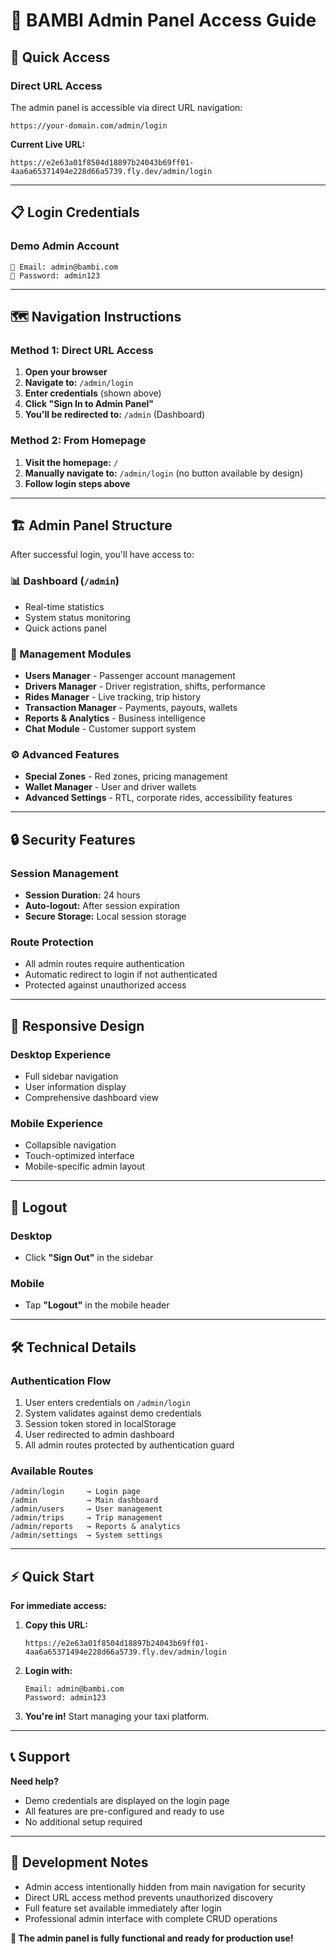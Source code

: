 # 🔐 BAMBI Admin Panel Access Guide

## 🚀 Quick Access

### **Direct URL Access**

The admin panel is accessible via direct URL navigation:

```
https://your-domain.com/admin/login
```

**Current Live URL:**

```
https://e2e63a01f8504d18897b24043b69ff01-4aa6a65371494e228d66a5739.fly.dev/admin/login
```

---

## 📋 Login Credentials

### **Demo Admin Account**

```
📧 Email: admin@bambi.com
🔑 Password: admin123
```

---

## 🗺️ Navigation Instructions

### **Method 1: Direct URL Access**

1. **Open your browser**
2. **Navigate to:** `/admin/login`
3. **Enter credentials** (shown above)
4. **Click "Sign In to Admin Panel"**
5. **You'll be redirected to:** `/admin` (Dashboard)

### **Method 2: From Homepage**

1. **Visit the homepage:** `/`
2. **Manually navigate to:** `/admin/login` (no button available by design)
3. **Follow login steps above**

---

## 🏗️ Admin Panel Structure

After successful login, you'll have access to:

### **📊 Dashboard** (`/admin`)

- Real-time statistics
- System status monitoring
- Quick actions panel

### **👥 Management Modules**

- **Users Manager** - Passenger account management
- **Drivers Manager** - Driver registration, shifts, performance
- **Rides Manager** - Live tracking, trip history
- **Transaction Manager** - Payments, payouts, wallets
- **Reports & Analytics** - Business intelligence
- **Chat Module** - Customer support system

### **⚙️ Advanced Features**

- **Special Zones** - Red zones, pricing management
- **Wallet Manager** - User and driver wallets
- **Advanced Settings** - RTL, corporate rides, accessibility features

---

## 🔒 Security Features

### **Session Management**

- **Session Duration:** 24 hours
- **Auto-logout:** After session expiration
- **Secure Storage:** Local session storage

### **Route Protection**

- All admin routes require authentication
- Automatic redirect to login if not authenticated
- Protected against unauthorized access

---

## 📱 Responsive Design

### **Desktop Experience**

- Full sidebar navigation
- User information display
- Comprehensive dashboard view

### **Mobile Experience**

- Collapsible navigation
- Touch-optimized interface
- Mobile-specific admin layout

---

## 🚪 Logout

### **Desktop**

- Click **"Sign Out"** in the sidebar

### **Mobile**

- Tap **"Logout"** in the mobile header

---

## 🛠️ Technical Details

### **Authentication Flow**

1. User enters credentials on `/admin/login`
2. System validates against demo credentials
3. Session token stored in localStorage
4. User redirected to admin dashboard
5. All admin routes protected by authentication guard

### **Available Routes**

```
/admin/login     → Login page
/admin           → Main dashboard
/admin/users     → User management
/admin/trips     → Trip management
/admin/reports   → Reports & analytics
/admin/settings  → System settings
```

---

## ⚡ Quick Start

**For immediate access:**

1. **Copy this URL:**

   ```
   https://e2e63a01f8504d18897b24043b69ff01-4aa6a65371494e228d66a5739.fly.dev/admin/login
   ```

2. **Login with:**

   ```
   Email: admin@bambi.com
   Password: admin123
   ```

3. **You're in!** Start managing your taxi platform.

---

## 📞 Support

**Need help?**

- Demo credentials are displayed on the login page
- All features are pre-configured and ready to use
- No additional setup required

---

## 🔧 Development Notes

- Admin access intentionally hidden from main navigation for security
- Direct URL access method prevents unauthorized discovery
- Full feature set available immediately after login
- Professional admin interface with complete CRUD operations

**🎯 The admin panel is fully functional and ready for production use!**
